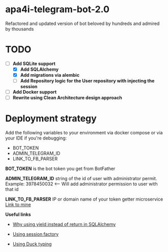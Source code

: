 # apa4i-telegram-bot-2.0
Refactored and updated version of bot beloved by hundreds and admired by thousands

# TODO
- [ ] **Add SQLite support**
    - [x] **Add SQLAlchemy**
    - [x] **Add migrations via alembic**
    - [ ] **Add Repository logic for the User repository with injecting the session**
- [ ] **Add Docker support**
- [ ] **Rewrite using Clean Architecture design approach**

# Deployment strategy
Add the following variables to your environment via docker compose or via your IDE if you're debugging:
- BOT_TOKEN
- ADMIN_TELEGRAM_ID
- LINK_TO_FB_PARSER

**BOT_TOKEN** is the bot token you get from BotFather

**ADMIN_TELEGRAM_ID** string of the id of user with administrator permit. 
Example: 3978450032 <-- Will add administrator permission to user with that id 

**LINK_TO_FB_PARSER** IP or domain name of your token getter microservice [Link to mine](https://github.com/admin-313/fb-cookies-microservice)

**Useful links**
- [Why using yield instead of return in SQLAlchemy](https://stackoverflow.com/questions/64763770/why-we-use-yield-to-get-sessionlocal-in-fastapi-with-sqlalchemy#:~:text=It%E2%80%99s%20a%20great%20question%2C%20the,connection%20for%20all%20your%20app)

- [Using session factory](https://docs.sqlalchemy.org/en/20/orm/session_basics.html#using-a-sessionmaker)
- [Using Duck typing](https://peps.python.org/pep-0544/#protocol-members)